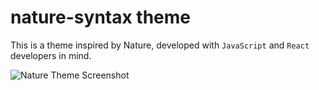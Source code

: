 # nature-syntax theme

This is a theme inspired by Nature, developed with `JavaScript` and `React` developers in mind.

![Nature Theme Screenshot](https://f.cloud.github.com/assets/69169/2289498/4c3cb0ec-a009-11e3-8dbd-077ee11741e5.gif)
